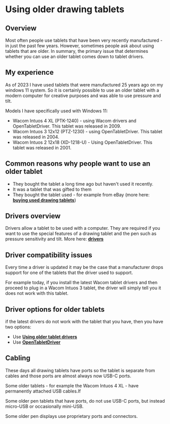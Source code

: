 # Using older drawing tablets

## Overview

Most often people use tablets that have been very recently manufactured - in just the past few years. However, sometimes people ask about using tablets that are older. In summary, the primary issue that determines whether you can use an older tablet comes down to tablet drivers.

## My experience

As of 2023 I have used tablets that were manufactured 25 years ago on my windows 11 system. So it is certainly possible to use an older tablet with a modern computer for creative purposes and was able to use pressure and tilt.

Models I have specifically used with Windows 11:

* Wacom Intuos 4 XL (PTK-1240) - using Wacom drivers and OpenTabletDriver. This tablet was released in 2009.
* Wacom Intuos 3 12x12 (PTZ-1230) - using OpenTabletDriver. This tablet was released in 2004.
* Wacom Intuos 2 12x18 (XD-1218-U) - Using OpenTabletDriver. This tablet was released in 2001.

## Common reasons why people want to use an older tablet

* They bought the tablet a long time ago but haven't used it recently.
* It was a tablet that was gifted to them
* They bought the tablet used - for example from eBay (more here: [**buying used drawing tablets**](../../buying-a-drawing-tablet/buying-used-drawing-tablets.md))

## Drivers overview

Drivers allow a tablet to be used with a computer. They are required if you want to use the special features of a drawing tablet and the pen such as pressure sensitivity and tilt. More here: [**drivers**](../drivers/)

## Driver compatibility issues

Every time a driver is updated it may be the case that a manufacturer drops support for one of the tablets that the driver used to support.

For example today, if you install the latest Wacom tablet drivers and then proceed to plug in a Wacom Intuos 3 tablet, the driver will simply tell you it does not work with this tablet.

## Driver options for older tablets

if the latest drivers do not work with the tablet that you have, then you have two options:

* Use [**Using older tablet drivers** ](../drivers/using-older-tablet-drivers.md)
* Use [**OpenTabletDriver**](../drivers/opentabletdriver/)

## Cabling

These days all drawing tablets have ports so the tablet is separate from cables and those ports are almost always now USB-C ports.

Some older tablets - for example the Wacom Intuos 4 XL - have permanently attached USB cables.If&#x20;

Some older pen tablets that have ports, do not use USB-C ports, but instead micro-USB or occasionally mini-USB.

Some older pen displays use proprietary ports and connectors.&#x20;



##

